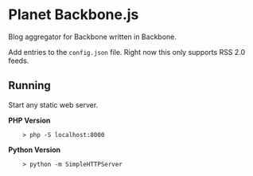 # Planet Backbone.js

Blog aggregator for Backbone written in Backbone.

Add entries to the `config.json` file. Right now this only supports RSS 2.0 feeds.

## Running

Start any static web server.

**PHP Version**
        
        > php -S localhost:8000

**Python Version**  
        
        > python -m SimpleHTTPServer